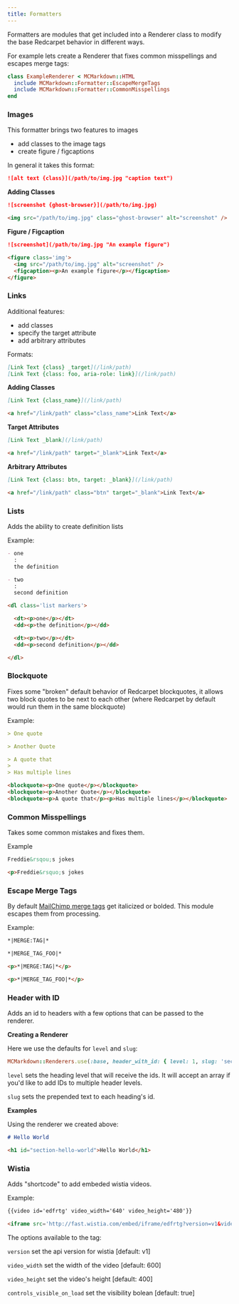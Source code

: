 ```yaml
---
title: Formatters
---
```


Formatters are modules that get included into a Renderer class to modify the base Redcarpet behavior in different ways.

For example lets create a Renderer that fixes common misspellings and escapes merge tags:

```ruby
class ExampleRenderer < MCMarkdown::HTML
  include MCMarkdown::Formatter::EscapeMergeTags
  include MCMarkdown::Formatter::CommonMisspellings
end
```


### Images

This formatter brings two features to images
- add classes to the image tags
- create figure / figcaptions

In general it takes this format:
```markdown
![alt text {class}](/path/to/img.jpg "caption text")
```

**Adding Classes**

```markdown
![screenshot {ghost-browser}](/path/to/img.jpg)

<img src="/path/to/img.jpg" class="ghost-browser" alt="screenshot" />
```

**Figure / Figcaption**

```markdown
![screenshot](/path/to/img.jpg "An example figure")

<figure class='img'>
  <img src="/path/to/img.jpg" alt="screenshot" />
  <figcaption><p>An example figure</p></figcaption>
</figure>
```


### Links

Additional features:
- add classes
- specify the target attribute
- add arbitrary attributes

Formats:
```markdown
[Link Text {class} _target](/link/path)
[Link Text {class: foo, aria-role: link}](/link/path)
```

**Adding Classes**

```markdown
[Link Text {class_name}](/link/path)

<a href="/link/path" class="class_name">Link Text</a>
```

**Target Attributes**

```markdown
[Link Text _blank](/link/path)

<a href="/link/path" target="_blank">Link Text</a>
```

**Arbitrary Attributes**

```markdown
[Link Text {class: btn, target: _blank}](/link/path)

<a href="/link/path" class="btn" target="_blank">Link Text</a>
```



### Lists

Adds the ability to create definition lists

Example:

```markdown
- one
  :
  the definition

- two
  :
  second definition
```

```html
<dl class='list markers'>

  <dt><p>one</p></dt>
  <dd><p>the definition</p></dd>

  <dt><p>two</p></dt>
  <dd><p>second definition</p></dd>

</dl>
```


### Blockquote

Fixes some "broken" default behavior of Redcarpet blockquotes, it allows two block quotes to be next to each other (where Redcarpet by default would run them in the same blockquote)

Example:

```markdown
> One quote

> Another Quote

> A quote that
>
> Has multiple lines
```

```html
<blockquote><p>One quote</p></blockquote>
<blockquote><p>Another Quote</p></blockquote>
<blockquote><p>A quote that</p><p>Has multiple lines</p></blockquote>
```



### Common Misspellings

Takes some common mistakes and fixes them.

Example
```markdown
Freddie&rsqou;s jokes
```
```html
<p>Freddie&rsquo;s jokes
```



### Escape Merge Tags

By default [MailChimp merge tags](http://kb.mailchimp.com/merge-tags/all-the-merge-tags-cheatsheet) get italicized or bolded. This module escapes them from processing.

Example:
```markdown
*|MERGE:TAG|*

*|MERGE_TAG_FOO|*
```

```html
<p>*|MERGE:TAG|*</p>

<p>*|MERGE_TAG_FOO|*</p>
```



### Header with ID

Adds an id to headers with a few options that can be passed to the renderer.

**Creating a Renderer**

Here we use the defaults for `level` and `slug`:

```ruby
MCMarkdown::Renderers.use(:base, header_with_id: { level: 1, slug: 'section' })
```

`level` sets the heading level that will receive the ids. It will accept an array if you'd like to add IDs to multiple header levels.

`slug` sets the prepended text to each heading's id.

**Examples**

Using the renderer we created above:

```markdown
# Hello World
```

```html
<h1 id="section-hello-world">Hello World</h1>
```


### Wistia

Adds "shortcode" to add embeded wistia videos.

Example:

```markdown
{{video id='edfrtg' video_width='640' video_height='480'}}
```

```html
<iframe src='http://fast.wistia.com/embed/iframe/edfrtg?version=v1&videoWidth=640&videoHeight=480&controlsVisibleOnLoad=true' allowtransparency='true' frameborder='0' scrolling='no' class='wistia_embed' name='wistia_embed' width='640' height='480'></iframe>
```

The options available to the tag:

`version` set the api version for wistia [default: v1]

`video_width` set the width of the video [default: 600]

`video_height` set the video's height [default: 400]

`controls_visible_on_load` set the visibility bolean [default: true]
